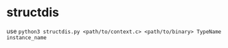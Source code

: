 # structdis


use
`python3 structdis.py <path/to/context.c> <path/to/binary> TypeName instance_name`
